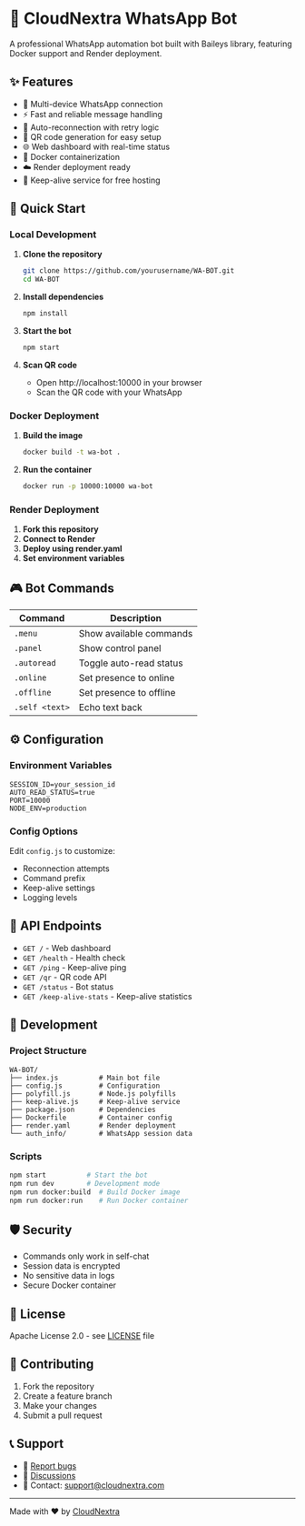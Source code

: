 # 🤖 CloudNextra WhatsApp Bot

A professional WhatsApp automation bot built with Baileys library, featuring Docker support and Render deployment.

## ✨ Features

- 🔐 Multi-device WhatsApp connection
- ⚡ Fast and reliable message handling
- 🔄 Auto-reconnection with retry logic
- 📱 QR code generation for easy setup
- 🌐 Web dashboard with real-time status
- 🐳 Docker containerization
- ☁️ Render deployment ready
- 🔧 Keep-alive service for free hosting

## 🚀 Quick Start

### Local Development

1. **Clone the repository**
   ```bash
   git clone https://github.com/yourusername/WA-BOT.git
   cd WA-BOT
   ```

2. **Install dependencies**
   ```bash
   npm install
   ```

3. **Start the bot**
   ```bash
   npm start
   ```

4. **Scan QR code**
   - Open http://localhost:10000 in your browser
   - Scan the QR code with your WhatsApp

### Docker Deployment

1. **Build the image**
   ```bash
   docker build -t wa-bot .
   ```

2. **Run the container**
   ```bash
   docker run -p 10000:10000 wa-bot
   ```

### Render Deployment

1. **Fork this repository**
2. **Connect to Render**
3. **Deploy using render.yaml**
4. **Set environment variables**

## 🎮 Bot Commands

| Command | Description |
|---------|-------------|
| `.menu` | Show available commands |
| `.panel` | Show control panel |
| `.autoread` | Toggle auto-read status |
| `.online` | Set presence to online |
| `.offline` | Set presence to offline |
| `.self <text>` | Echo text back |

## ⚙️ Configuration

### Environment Variables

```env
SESSION_ID=your_session_id
AUTO_READ_STATUS=true
PORT=10000
NODE_ENV=production
```

### Config Options

Edit `config.js` to customize:
- Reconnection attempts
- Command prefix
- Keep-alive settings
- Logging levels

## 📡 API Endpoints

- `GET /` - Web dashboard
- `GET /health` - Health check
- `GET /ping` - Keep-alive ping
- `GET /qr` - QR code API
- `GET /status` - Bot status
- `GET /keep-alive-stats` - Keep-alive statistics

## 🔧 Development

### Project Structure

```
WA-BOT/
├── index.js          # Main bot file
├── config.js         # Configuration
├── polyfill.js       # Node.js polyfills
├── keep-alive.js     # Keep-alive service
├── package.json      # Dependencies
├── Dockerfile        # Container config
├── render.yaml       # Render deployment
└── auth_info/        # WhatsApp session data
```

### Scripts

```bash
npm start          # Start the bot
npm run dev        # Development mode
npm run docker:build  # Build Docker image
npm run docker:run    # Run Docker container
```

## 🛡️ Security

- Commands only work in self-chat
- Session data is encrypted
- No sensitive data in logs
- Secure Docker container

## 📝 License

Apache License 2.0 - see [LICENSE](LICENSE) file

## 🤝 Contributing

1. Fork the repository
2. Create a feature branch
3. Make your changes
4. Submit a pull request

## 📞 Support

- 🐛 [Report bugs](https://github.com/yourusername/WA-BOT/issues)
- 💬 [Discussions](https://github.com/yourusername/WA-BOT/discussions)
- 📧 Contact: support@cloudnextra.com

---

Made with ❤️ by [CloudNextra](https://cloudnextra.com)

